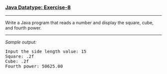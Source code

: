 ### [Java Datatype: Exercise-8](https://www.w3resource.com/java-exercises/datatypes/java-datatype-exercise-8.php)

***
<p>Write a Java program that reads a number and display the square, cube, and fourth power. </p>

***
_Sample output:_
<pre class="output">Input the side length value: 15                                                                               
Square: .2f                                                                                                   
Cube: .2f                                                                                                     
Fourth power: 50625.00  
</pre>